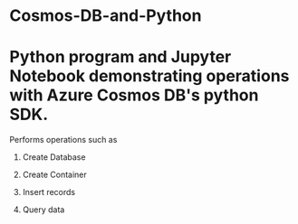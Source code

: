 # Cosmos-DB-and-Python

# Python program and Jupyter Notebook demonstrating operations with Azure Cosmos DB's python SDK.

Performs operations such as 

1. Create Database

2. Create Container

3. Insert records

4. Query data
